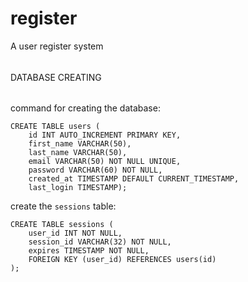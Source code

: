 # register

A user register system

######

DATABASE CREATING

######

command for creating the database:

```
CREATE TABLE users (
    id INT AUTO_INCREMENT PRIMARY KEY,
    first_name VARCHAR(50),
    last_name VARCHAR(50),
    email VARCHAR(50) NOT NULL UNIQUE,
    password VARCHAR(60) NOT NULL,
    created_at TIMESTAMP DEFAULT CURRENT_TIMESTAMP,
    last_login TIMESTAMP);
```

create the `sessions` table:

```
CREATE TABLE sessions (
    user_id INT NOT NULL,
    session_id VARCHAR(32) NOT NULL,
    expires TIMESTAMP NOT NULL,
    FOREIGN KEY (user_id) REFERENCES users(id)
);
```
